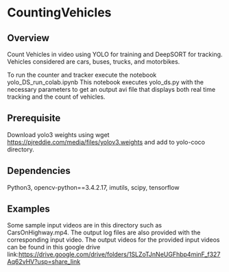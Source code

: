 # CountingVehicles

## Overview

Count Vehicles in video using YOLO for training and DeepSORT for tracking.
Vehicles considered are cars, buses, trucks, and motorbikes.

To run the counter and tracker execute the notebook yolo_DS_run_colab.ipynb
This notebook executes yolo_ds.py with the necessary parameters to get an output avi file that displays both real time tracking and the count of vehicles.

## Prerequisite

Download yolo3 weights using wget https://pjreddie.com/media/files/yolov3.weights and add to yolo-coco directory.



## Dependencies

Python3, opencv-python==3.4.2.17, imutils, scipy, tensorflow


## Examples

Some sample input videos are in this directory such as CarsOnHighway.mp4.
The output log files are also provided with the corresponding input video.
The output videos for the provided input videos can be found in this google drive link:https://drive.google.com/drive/folders/1SLZoTJnNeUGFhbp4minF_f327Aq62vHV?usp=share_link

